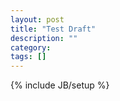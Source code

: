 ```yaml
---
layout: post
title: "Test Draft"
description: ""
category: 
tags: []
---
```

{% include JB/setup %}
